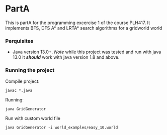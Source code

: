 # PartA

This is partA for the programming excercise 1 of the course PLH417. It implements BFS, DFS A* and LRTA* search algorithms for a gridworld world


### Perquisites

* Java version 13.0+.
_Note_ while this project was tested and run with java 13.0 it **_should_** work with java version 1.8 and above.

### Running the project

Compile project:
```
javac *.java
```

Running:
```
java GridGenerator
```

Run with custom world file
```
java GridGenerator -i world_examples/easy_10.world
```